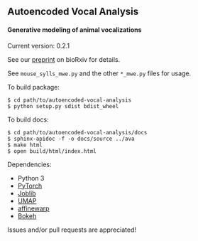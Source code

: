 ## Autoencoded Vocal Analysis
#### Generative modeling of animal vocalizations
Current version: 0.2.1

See our [preprint](https://doi.org/10.1101/811661) on bioRxiv for details.

See `mouse_sylls_mwe.py` and the other `*_mwe.py` files for usage.

To build package:
```
$ cd path/to/autoencoded-vocal-analysis
$ python setup.py sdist bdist_wheel
```

To build docs:
```
$ cd path/to/autoencoded-vocal-analysis/docs
$ sphinx-apidoc -f -o docs/source ../ava
$ make html
$ open build/html/index.html
```

Dependencies:
* Python 3
* [PyTorch](https://pytorch.org)
* [Joblib](https://joblib.readthedocs.io/)
* [UMAP](https://umap-learn.readthedocs.io/)
* [affinewarp](https://github.com/ahwillia/affinewarp)
* [Bokeh](https://docs.bokeh.org/en/latest/)

Issues and/or pull requests are appreciated!
